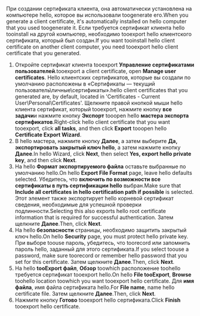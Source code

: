 <span data-ttu-id="2daa6-101">При создании сертификата клиента, она автоматически установлена на компьютере hello, которое вы использовали toogenerate его.</span><span class="sxs-lookup"><span data-stu-id="2daa6-101">When you generate a client certificate, it's automatically installed on hello computer that you used toogenerate it.</span></span> <span data-ttu-id="2daa6-102">Если требуется сертификат клиента hello tooinstall на другой компьютер, необходимо tooexport hello клиентского сертификата, который был создан.</span><span class="sxs-lookup"><span data-stu-id="2daa6-102">If you want tooinstall hello client certificate on another client computer, you need tooexport hello client certificate that you generated.</span></span>                              

1. <span data-ttu-id="2daa6-103">Откройте сертификат клиента tooexport **Управление сертификатами пользователей**.</span><span class="sxs-lookup"><span data-stu-id="2daa6-103">tooexport a client certificate, open **Manage user certificates**.</span></span> <span data-ttu-id="2daa6-104">Hello клиентских сертификатов, которые вы создали по умолчанию расположены в «Сертификаты — текущий пользователь\личные\сертификаты».</span><span class="sxs-lookup"><span data-stu-id="2daa6-104">hello client certificates that you generated are, by default, located in 'Certificates - Current User\Personal\Certificates'.</span></span> <span data-ttu-id="2daa6-105">Щелкните правой кнопкой мыши hello клиента сертификат, который tooexport, нажмите кнопку **все задачи**и нажмите кнопку **Экспорт** tooopen hello **мастера экспорта сертификатов**.</span><span class="sxs-lookup"><span data-stu-id="2daa6-105">Right-click hello client certificate that you want tooexport, click **all tasks**, and then click **Export** tooopen hello **Certificate Export Wizard**.</span></span>
2. <span data-ttu-id="2daa6-106">В hello мастера, нажмите кнопку **Далее**, а затем выберите **Да, экспортировать закрытый ключ hello**, а затем нажмите кнопку **Далее**.</span><span class="sxs-lookup"><span data-stu-id="2daa6-106">In hello Wizard, click **Next**, then select **Yes, export hello private key**, and then click **Next**.</span></span>
3. <span data-ttu-id="2daa6-107">На hello **Формат экспортируемого файла** оставьте выбранные по умолчанию hello.</span><span class="sxs-lookup"><span data-stu-id="2daa6-107">On hello **Export File Format** page, leave hello defaults selected.</span></span> <span data-ttu-id="2daa6-108">Убедитесь, что **включить по возможности все сертификаты в путь сертификации hello** выбран.</span><span class="sxs-lookup"><span data-stu-id="2daa6-108">Make sure that **Include all certificates in hello certification path if possible** is selected.</span></span> <span data-ttu-id="2daa6-109">Этот элемент также экспортирует hello корневой сертификат сведения, необходимые для успешной проверки подлинности.</span><span class="sxs-lookup"><span data-stu-id="2daa6-109">Selecting this also exports hello root certificate information that is required for successful authentication.</span></span> <span data-ttu-id="2daa6-110">Затем щелкните **Далее**.</span><span class="sxs-lookup"><span data-stu-id="2daa6-110">Then, click **Next**.</span></span>
4. <span data-ttu-id="2daa6-111">На hello **безопасности** страницы, необходимо защитить закрытый ключ hello.</span><span class="sxs-lookup"><span data-stu-id="2daa6-111">On hello **Security** page, you must protect hello private key.</span></span> <span data-ttu-id="2daa6-112">При выборе toouse пароль, убедитесь, что toorecord или запомнить пароль hello, заданный для этого сертификата.</span><span class="sxs-lookup"><span data-stu-id="2daa6-112">If you select toouse a password, make sure toorecord or remember hello password that you set for this certificate.</span></span> <span data-ttu-id="2daa6-113">Затем щелкните **Далее**.</span><span class="sxs-lookup"><span data-stu-id="2daa6-113">Then, click **Next**.</span></span>
5. <span data-ttu-id="2daa6-114">На hello **tooExport файл**, **Обзор** toowhich расположение toohello требуется сертификат tooexport hello.</span><span class="sxs-lookup"><span data-stu-id="2daa6-114">On hello **File tooExport**, **Browse** toohello location toowhich you want tooexport hello certificate.</span></span> <span data-ttu-id="2daa6-115">Для **имя файла**, имя файла сертификата hello.</span><span class="sxs-lookup"><span data-stu-id="2daa6-115">For **File name**, name hello certificate file.</span></span> <span data-ttu-id="2daa6-116">Затем щелкните **Далее**.</span><span class="sxs-lookup"><span data-stu-id="2daa6-116">Then, click **Next**.</span></span>
6. <span data-ttu-id="2daa6-117">Нажмите кнопку **Готово** tooexport hello сертификата.</span><span class="sxs-lookup"><span data-stu-id="2daa6-117">Click **Finish** tooexport hello certificate.</span></span>
